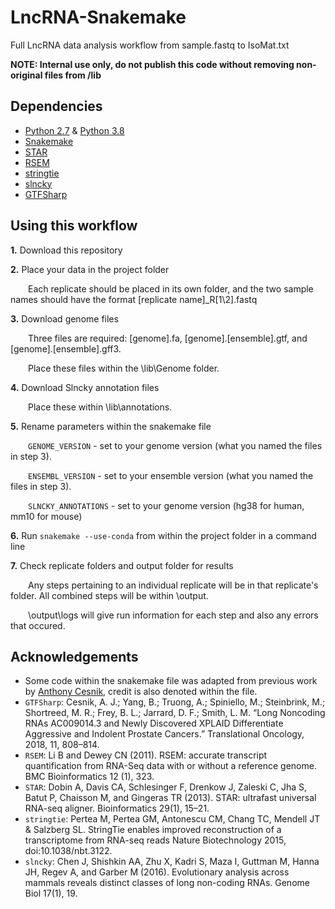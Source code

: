 # LncRNA-Snakemake
Full LncRNA data analysis workflow from sample.fastq to IsoMat.txt

**NOTE: Internal use only, do not publish this code without removing non-original files from /lib**

## Dependencies
* [Python 2.7](https://www.python.org/downloads/release/python-2715/) & [Python 3.8](https://www.python.org/downloads/release/python-380/)
* [Snakemake](https://snakemake.readthedocs.io/en/stable/)
* [STAR](https://github.com/alexdobin/STAR/releases)
* [RSEM](https://github.com/deweylab/RSEM)
* [stringtie](https://github.com/gpertea/stringtie)
* [slncky](https://github.com/slncky/slncky)
* [GTFSharp](https://github.com/acesnik/LncRNADiscovery)

## Using this workflow
**1.** Download this repository

**2.** Place your data in the project folder
   
&emsp;&emsp;Each replicate should be placed in its own folder, and the two sample names should have the format \[replicate name\]\_R\[1\\2\].fastq
   
**3.** Download genome files

&emsp;&emsp;Three files are required: \[genome\].fa, \[genome\].\[ensemble\].gtf, and \[genome\].\[ensemble\].gff3.

&emsp;&emsp;Place these files within the \\lib\\Genome folder.

**4.** Download Slncky annotation files

&emsp;&emsp;Place these within \\lib\\annotations.
   
**5.** Rename parameters within the snakemake file

&emsp;&emsp;`GENOME_VERSION` - set to your genome version (what you named the files in step 3).
   
&emsp;&emsp;`ENSEMBL_VERSION` - set to your ensemble version (what you named the files in step 3).
   
&emsp;&emsp;`SLNCKY_ANNOTATIONS` - set to your genome version (hg38 for human, mm10 for mouse)

**6.** Run `snakemake --use-conda` from within the project folder in a command line

**7.** Check replicate folders and output folder for results

&emsp;&emsp;Any steps pertaining to an individual replicate will be in that replicate's folder. All combined steps will be within \\output.

&emsp;&emsp;\\output\\logs will give run information for each step and also any errors that occured.

## Acknowledgements

  * Some code within the snakemake file was adapted from previous work by [Anthony Cesnik](https://github.com/acesnik/LncRNADiscovery), credit is also denoted within the file.
  * `GTFSharp`: Cesnik, A. J.; Yang, B.; Truong, A.; Spiniello, M.; Steinbrink, M.; Shortreed, M. R.; Frey, B. L.; Jarrard, D. F.; Smith, L. M. “Long Noncoding RNAs AC009014.3 and Newly Discovered XPLAID Differentiate Aggressive and Indolent Prostate Cancers.” Translational Oncology, 2018, 11, 808–814.
  * `RSEM`: Li B and Dewey CN (2011). RSEM: accurate transcript quantification from RNA-Seq data with or without a reference genome. BMC Bioinformatics 12 (1), 323.
  * `STAR`: Dobin A, Davis CA, Schlesinger F, Drenkow J, Zaleski C, Jha S, Batut P, Chaisson M, and Gingeras TR (2013). STAR: ultrafast universal RNA-seq aligner. Bioinformatics 29(1), 15–21.
  * `stringtie`: Pertea M, Pertea GM, Antonescu CM, Chang TC, Mendell JT & Salzberg SL. StringTie enables improved reconstruction of a transcriptome from RNA-seq reads Nature Biotechnology 2015, doi:10.1038/nbt.3122.
  * `slncky`: Chen J, Shishkin AA, Zhu X, Kadri S, Maza I, Guttman M, Hanna JH, Regev A, and Garber M (2016). Evolutionary analysis across mammals reveals distinct classes of long non-coding RNAs. Genome Biol 17(1), 19.

